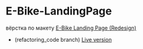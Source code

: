 # E-Bike-LandingPage
вёрстка по макету [E-Bike Landing Page (Redesign)](https://www.figma.com/community/file/1020643802361770526)
- (refactoring_code branch) [Live version](https://0xnord.github.io/E-Bike-LandingPage/)